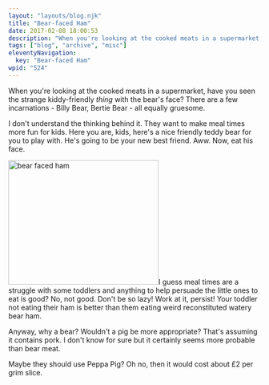 ```yaml
---
layout: "layouts/blog.njk"
title: "Bear-faced Ham"
date: 2017-02-08 18:00:53
description: "When you're looking at the cooked meats in a supermarket, have you seen the strange kiddy-friendly <em>thing</em> with the bear's face? There are a few incarnations - Billy Bear, Bertie Bear - all equally gruesome"
tags: ["blog", "archive", "misc"]
eleventyNavigation:
  key: "Bear-faced Ham"
wpid: "524"
---
```


When you're looking at the cooked meats in a supermarket, have you seen the strange kiddy-friendly <em>thing</em> with the bear's face? There are a few incarnations - Billy Bear, Bertie Bear - all equally gruesome.

I don't understand the thinking behind it. They want to make meal times more fun for kids. Here you are, kids, here's a nice friendly teddy bear for you to play with. He's going to be your new best friend. Aww. Now, eat his face.

<a href="/img/2017/02/bear-faced-ham.jpg"><img class="alignright wp-image-528 size-full" src="/img/2017/02/bear-faced-ham.jpg" alt="bear faced ham" width="300" height="248" /></a>I guess meal times are a struggle with some toddlers and anything to help persuade the little ones to eat is good? No, not good. Don't be so lazy! Work at it, persist! Your toddler not eating their ham is better than them eating weird reconstituted watery bear ham.

Anyway, why a bear? Wouldn't a pig be more appropriate? That's assuming it contains pork. I don't know for sure but it certainly seems more probable than bear meat.

Maybe they should use Peppa Pig? Oh no, then it would cost about £2 per grim slice.

&nbsp;

&nbsp;
